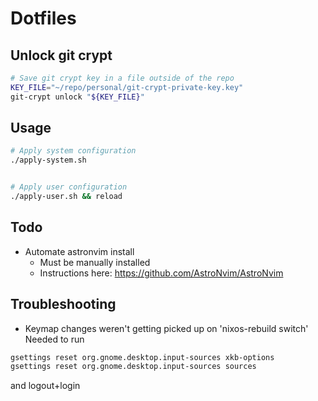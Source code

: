 # Dotfiles

## Unlock git crypt

```bash
# Save git crypt key in a file outside of the repo
KEY_FILE="~/repo/personal/git-crypt-private-key.key"
git-crypt unlock "${KEY_FILE}"
```

## Usage

```bash
# Apply system configuration
./apply-system.sh


# Apply user configuration
./apply-user.sh && reload

```

## Todo

- Automate astronvim install
  - Must be manually installed
  - Instructions here: https://github.com/AstroNvim/AstroNvim


## Troubleshooting
- Keymap changes weren't getting picked up on 'nixos-rebuild switch'
Needed to run
```bash
gsettings reset org.gnome.desktop.input-sources xkb-options
gsettings reset org.gnome.desktop.input-sources sources
```
and logout+login

